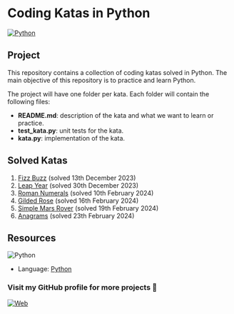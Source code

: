 # Coding Katas in Python

[![Python](https://img.shields.io/badge/Python-3.11+-yellow?style=for-the-badge&logo=python&logoColor=white&labelColor=101010)](https://python.org)

## Project

This repository contains a collection of coding katas solved in Python. The main objective of this repository is to practice and learn Python.

The project will have one folder per kata. Each folder will contain the following files:

* **README.md**: description of the kata and what we want to learn or practice.
* **test_kata.py**: unit tests for the kata.
* **kata.py**: implementation of the kata.

## Solved Katas

1. [Fizz Buzz](https://github.com/dimanu-py/code-katas-python/tree/main/fizz-buzz) (solved 13th December 2023)
2. [Leap Year](https://github.com/dimanu-py/code-katas-python/tree/main/leap-year) (solved 30th December 2023)
3. [Roman Numerals](https://github.com/dimanu-py/code-katas-python/tree/main/roman-numerals) (solved 10th February 2024)
4. [Gilded Rose](https://github.com/dimanu-py/code-katas-python/tree/main/gilded-rose) (solved 16th February 2024)
5. [Simple Mars Rover](https://github.com/dimanu-py/code-katas-python/tree/main/simple-mars-rover) (solved 19th February 2024)
6. [Anagrams](https://github.com/dimanu-py/code-katas-python/tree/main/anagrams) (solved 23th February 2024)

## Resources

![Python](https://img.shields.io/github/stars/python/cpython?label=Python&style=social)

* Language: [Python](https://www.python.org/)


### Visit my GitHub profile for more projects 🚀

[![Web](https://img.shields.io/badge/GitHub-Dimanu.py-14a1f0?style=for-the-badge&logo=github&logoColor=white&labelColor=101010)](https://github.com/dimanu-py)
